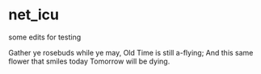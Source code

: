 # net_icu

some edits for testing


Gather ye rosebuds while ye may,
   Old Time is still a-flying;
And this same flower that smiles today
   Tomorrow will be dying.
